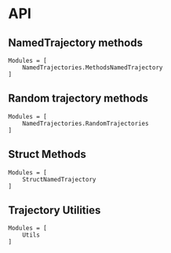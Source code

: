 
# API

## NamedTrajectory methods
```@autodocs
Modules = [
    NamedTrajectories.MethodsNamedTrajectory
]
```

## Random trajectory methods
```@autodocs
Modules = [
    NamedTrajectories.RandomTrajectories
]
```

## Struct Methods
```@autodocs
Modules = [
    StructNamedTrajectory
]
```

## Trajectory Utilities
```@autodocs
Modules = [
    Utils
]
```
